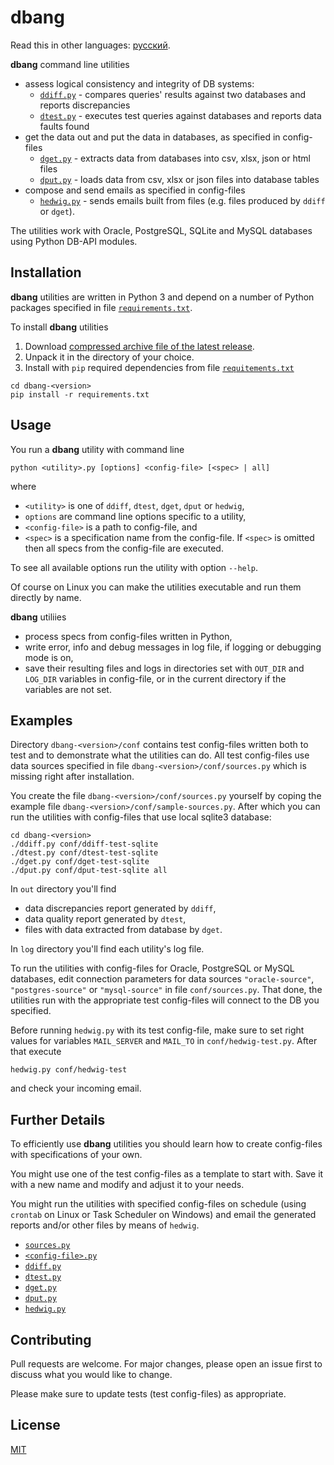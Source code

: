 # dbang

Read this in other languages: [русский](README.ru.md).

**dbang** command line utilities

* assess logical consistency and integrity of DB systems:
    * [`ddiff.py`](doc/ddiff.md) - compares queries' results against two databases and reports discrepancies
    * [`dtest.py`](doc/dtest.md) - executes test queries against databases and reports data faults found
* get the data out and put the data in databases, as specified in config-files
    * [`dget.py`](doc/dget.md) - extracts data from databases into csv, xlsx, json or html files
    * [`dput.py`](doc/dput.md) - loads data from csv, xlsx or json files into database tables
* compose and send emails as specified in config-files
    * [`hedwig.py`](doc/hedwig.md) - sends emails built from files (e.g. files produced by `ddiff` or `dget`).

The utilities work with Oracle, PostgreSQL, SQLite and MySQL databases using Python DB-API modules.

## Installation

**dbang** utilities are written in Python 3 and depend on a number of Python packages specified in file [`requirements.txt`](requirements.txt).

To install **dbang** utilities
1. Download [compressed archive file of the latest release](https://github.com/andorei/dbang/releases/latest).
2. Unpack it in the directory of your choice.
3. Install with `pip` required dependencies from file [`requitements.txt`](requirements.txt)
```
cd dbang-<version>
pip install -r requirements.txt
```

## Usage

You run a **dbang** utility with command line

```
python <utility>.py [options] <config-file> [<spec> | all]
```

where
* `<utility>` is one of `ddiff`, `dtest`, `dget`, `dput` or `hedwig`,
* `options` are command line options specific to a utility,
* `<config-file>` is a path to config-file, and
* `<spec>` is a specification name from the config-file. If `<spec>` is omitted then all specs from the config-file are executed.

To see all available options run the utility with option `--help`.

Of course on Linux you can make the utilities executable and run them directly by name.

**dbang** utiliies
* process specs from config-files written in Python,
* write error, info and debug messages in log file, if logging or debugging mode is on,
* save their resulting files and logs in directories set with `OUT_DIR` and `LOG_DIR` variables in config-file, or in the current directory if the variables are not set.

## Examples

Directory `dbang-<version>/conf` contains test config-files written both to test and to demonstrate what the utilities can do. All test config-files use data sources specified in file `dbang-<version>/conf/sources.py` which is missing right after installation.

You create the file `dbang-<version>/conf/sources.py` yourself by coping the example file `dbang-<version>/conf/sample-sources.py`. After which you can run the utilities with config-files that use local sqlite3 database:

```
cd dbang-<version>
./ddiff.py conf/ddiff-test-sqlite
./dtest.py conf/dtest-test-sqlite
./dget.py conf/dget-test-sqlite
./dput.py conf/dput-test-sqlite all
```

In `out` directory you'll find
* data discrepancies report generated by `ddiff`,
* data quality report generated by `dtest`,
* files with data extracted from database by `dget`.

In `log` directory you'll find each utility's log file.

To run the utilities with config-files for Oracle, PostgreSQL or MySQL databases, edit connection parameters for data sources `"oracle-source"`, `"postgres-source"` or `"mysql-source"` in file `conf/sources.py`. That done, the utilities run with the appropriate test config-files will connect to the DB you specified.

Before running `hedwig.py` with its test config-file, make sure to set right values for variables `MAIL_SERVER` and `MAIL_TO` in `conf/hedwig-test.py`. After that execute

```
hedwig.py conf/hedwig-test
```

and check your incoming email.

## Further Details

To efficiently use **dbang** utilities you should learn how to create config-files with specifications of your own.

You might use one of the test config-files as a template to start with. Save it with a new name and modify and adjust it to your needs.

You might run the utilities with specified config-files on schedule (using `crontab` on Linux or Task Scheduler on Windows) and email the generated reports and/or other files by means of `hedwig`.

* [`sources.py`](doc/sources.md)
* [`<config-file>.py`](doc/conf.md)
* [`ddiff.py`](doc/ddiff.md)
* [`dtest.py`](doc/dtest.md)
* [`dget.py`](doc/dget.md)
* [`dput.py`](doc/dput.md)
* [`hedwig.py`](doc/hedwig.md)

## Contributing

Pull requests are welcome. For major changes, please open an issue first to discuss what you would like to change.

Please make sure to update tests (test config-files) as appropriate.

## License

[MIT](LICENSE)
